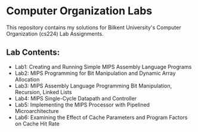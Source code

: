 # Computer Organization Labs
This repository contains my solutions for Bilkent University's Computer Organization (cs224) Lab Assignments.

## Lab Contents:

- Lab1: Creating and Running Simple MIPS Assembly Language Programs <br/>
- Lab2: MIPS Programming for Bit Manipulation and Dynamic Array Allocation <br/>
- Lab3: MIPS Assembly Language Programming Bit Manipulation, Recursion, Linked Lists <br/>
- Lab4: MIPS Single-Cycle Datapath and Controller <br/>
- Lab5: Implementing the MIPS Processor with Pipelined Microarchitecture <br/>
- Lab6: Examining the Effect of Cache Parameters and Program Factors on Cache Hit Rate <br/>
